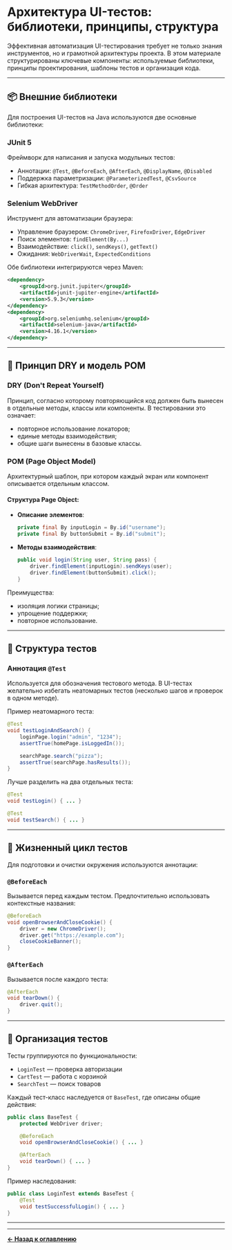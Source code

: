 # Архитектура UI-тестов: библиотеки, принципы, структура

Эффективная автоматизация UI-тестирования требует не только знания инструментов, но и грамотной архитектуры проекта. В этом материале структурированы ключевые компоненты: используемые библиотеки, принципы проектирования, шаблоны тестов и организация кода.

---

## 📦 Внешние библиотеки

Для построения UI-тестов на Java используются две основные библиотеки:

### JUnit 5
Фреймворк для написания и запуска модульных тестов:
- Аннотации: `@Test`, `@BeforeEach`, `@AfterEach`, `@DisplayName`, `@Disabled`
- Поддержка параметризации: `@ParameterizedTest`, `@CsvSource`
- Гибкая архитектура: `TestMethodOrder`, `@Order`

### Selenium WebDriver
Инструмент для автоматизации браузера:
- Управление браузером: `ChromeDriver`, `FirefoxDriver`, `EdgeDriver`
- Поиск элементов: `findElement(By...)`
- Взаимодействие: `click()`, `sendKeys()`, `getText()`
- Ожидания: `WebDriverWait`, `ExpectedConditions`

Обе библиотеки интегрируются через Maven:
```xml
<dependency>
    <groupId>org.junit.jupiter</groupId>
    <artifactId>junit-jupiter-engine</artifactId>
    <version>5.9.3</version>
</dependency>
<dependency>
    <groupId>org.seleniumhq.selenium</groupId>
    <artifactId>selenium-java</artifactId>
    <version>4.16.1</version>
</dependency>
```

---

## 🧠 Принцип DRY и модель POM

### DRY (Don't Repeat Yourself)
Принцип, согласно которому повторяющийся код должен быть вынесен в отдельные методы, классы или компоненты. В тестировании это означает:

- повторное использование локаторов;
- единые методы взаимодействия;
- общие шаги вынесены в базовые классы.

### POM (Page Object Model)
Архитектурный шаблон, при котором каждый экран или компонент описывается отдельным классом.

#### Структура Page Object:
- **Описание элементов**:
  ```java
  private final By inputLogin = By.id("username");
  private final By buttonSubmit = By.id("submit");
  ```

- **Методы взаимодействия**:
  ```java
  public void login(String user, String pass) {
      driver.findElement(inputLogin).sendKeys(user);
      driver.findElement(buttonSubmit).click();
  }
  ```

Преимущества:
- изоляция логики страницы;
- упрощение поддержки;
- повторное использование.

---

## 🧪 Структура тестов

### Аннотация `@Test`
Используется для обозначения тестового метода. В UI-тестах желательно избегать неатомарных тестов (несколько шагов и проверок в одном методе).

Пример неатомарного теста:
```java
@Test
void testLoginAndSearch() {
    loginPage.login("admin", "1234");
    assertTrue(homePage.isLoggedIn());

    searchPage.search("pizza");
    assertTrue(searchPage.hasResults());
}
```

Лучше разделить на два отдельных теста:
```java
@Test
void testLogin() { ... }

@Test
void testSearch() { ... }
```

---

## 🔄 Жизненный цикл тестов

Для подготовки и очистки окружения используются аннотации:

### `@BeforeEach`
Вызывается перед каждым тестом. Предпочтительно использовать контекстные названия:
```java
@BeforeEach
void openBrowserAndCloseCookie() {
    driver = new ChromeDriver();
    driver.get("https://example.com");
    closeCookieBanner();
}
```

### `@AfterEach`
Вызывается после каждого теста:
```java
@AfterEach
void tearDown() {
    driver.quit();
}
```

---

## 🧱 Организация тестов

Тесты группируются по функциональности:

- `LoginTest` — проверка авторизации
- `CartTest` — работа с корзиной
- `SearchTest` — поиск товаров

Каждый тест-класс наследуется от `BaseTest`, где описаны общие действия:

```java
public class BaseTest {
    protected WebDriver driver;

    @BeforeEach
    void openBrowserAndCloseCookie() { ... }

    @AfterEach
    void tearDown() { ... }
}
```

Пример наследования:
```java
public class LoginTest extends BaseTest {
    @Test
    void testSuccessfulLogin() { ... }
}
```

---

---
[**← Назад к оглавлению**](../../../README.md)